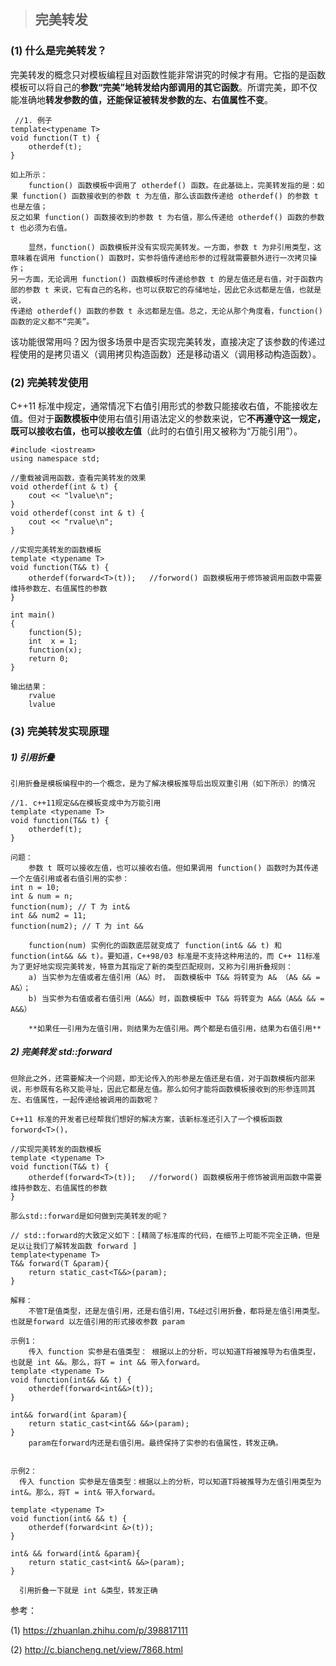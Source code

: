 > ## 完美转发

### (1) 什么是完美转发？

  完美转发的概念只对模板编程且对函数性能非常讲究的时候才有用。它指的是函数模板可以将自己的**参数“完美”地转发给内部调用的其它函数**。所谓完美，即不仅能准确地**转发参数的值，还能保证被转发参数的左、右值属性不变**。
  
```
 //1. 例子
template<typename T>
void function(T t) {
    otherdef(t);
}

如上所示：
    function() 函数模板中调用了 otherdef() 函数。在此基础上，完美转发指的是：如果 function() 函数接收到的参数 t 为左值，那么该函数传递给 otherdef() 的参数 t 也是左值；
反之如果 function() 函数接收到的参数 t 为右值，那么传递给 otherdef() 函数的参数 t 也必须为右值。

    显然，function() 函数模板并没有实现完美转发。一方面，参数 t 为非引用类型，这意味着在调用 function() 函数时，实参将值传递给形参的过程就需要额外进行一次拷贝操作；
另一方面，无论调用 function() 函数模板时传递给参数 t 的是左值还是右值，对于函数内部的参数 t 来说，它有自己的名称，也可以获取它的存储地址，因此它永远都是左值，也就是说，
传递给 otherdef() 函数的参数 t 永远都是左值。总之，无论从那个角度看，function() 函数的定义都不“完美”。

```

  该功能很常用吗？因为很多场景中是否实现完美转发，直接决定了该参数的传递过程使用的是拷贝语义（调用拷贝构造函数）还是移动语义（调用移动构造函数）。

### (2) 完美转发使用

   C++11 标准中规定，通常情况下右值引用形式的参数只能接收右值，不能接收左值。但对于**函数模板中**使用右值引用语法定义的参数来说，它**不再遵守这一规定，既可以接收右值，也可以接收左值**（此时的右值引用又被称为“万能引用”）。

```
#include <iostream>
using namespace std;

//重载被调用函数，查看完美转发的效果
void otherdef(int & t) {
    cout << "lvalue\n";
}
void otherdef(const int & t) {
    cout << "rvalue\n";
}

//实现完美转发的函数模板
template <typename T>
void function(T&& t) {
    otherdef(forward<T>(t));   //forword() 函数模板用于修饰被调用函数中需要维持参数左、右值属性的参数
}

int main()
{
    function(5);
    int  x = 1;
    function(x);
    return 0;
}

输出结果：
    rvalue
    lvalue
```

### (3) 完美转发实现原理

#####  1) 引用折叠

    引用折叠是模板编程中的一个概念，是为了解决模板推导后出现双重引用（如下所示）的情况

```
//1. c++11规定&&在模板变成中为万能引用
template <typename T>
void function(T&& t) {
    otherdef(t);
}

问题：
    参数 t 既可以接收左值，也可以接收右值。但如果调用 function() 函数时为其传递一个左值引用或者右值引用的实参：
int n = 10;
int & num = n;
function(num); // T 为 int&
int && num2 = 11;
function(num2); // T 为 int &&

    function(num) 实例化的函数底层就变成了 function(int& && t) 和 function(int&& && t)。要知道，C++98/03 标准是不支持这种用法的，而 C++ 11标准为了更好地实现完美转发，特意为其指定了新的类型匹配规则，又称为引用折叠规则：
    a) 当实参为左值或者左值引用（A&）时， 函数模板中 T&& 将转变为 A& （A& && = A&）；
    b) 当实参为右值或者右值引用（A&&）时，函数模板中 T&& 将转变为 A&&（A&& && = A&&）
    
    **如果任一引用为左值引用，则结果为左值引用。两个都是右值引用，结果为右值引用**
```

##### 2) 完美转发 std::forward

    但除此之外，还需要解决一个问题，即无论传入的形参是左值还是右值，对于函数模板内部来说，形参既有名称又能寻址，因此它都是左值。那么如何才能将函数模板接收到的形参连同其左、右值属性，一起传递给被调用的函数呢？

    C++11 标准的开发者已经帮我们想好的解决方案，该新标准还引入了一个模板函数 forword<T>()，

```
//实现完美转发的函数模板
template <typename T>
void function(T&& t) {
    otherdef(forward<T>(t));   //forword() 函数模板用于修饰被调用函数中需要维持参数左、右值属性的参数
}
```

    那么std::forward是如何做到完美转发的呢？

```
// std::forward的大致定义如下：[精简了标准库的代码，在细节上可能不完全正确，但是足以让我们了解转发函数 forward ]
template<typename T>
T&& forward(T &param){
    return static_cast<T&&>(param);
}

解释：
    不管T是值类型，还是左值引用，还是右值引用，T&经过引用折叠，都将是左值引用类型。也就是forward 以左值引用的形式接收参数 param

示例1：
    传入 function 实参是右值类型： 根据以上的分析，可以知道T将被推导为右值类型，也就是 int &&。那么，将T = int && 带入forward。
template <typename T>
void function(int&& && t) {
    otherdef(forward<int&&>(t));
}

int&& forward(int &param){
    return static_cast<int&& &&>(param);
}
    param在forward内还是右值引用。最终保持了实参的右值属性，转发正确。


示例2：
  传入 function 实参是左值类型：根据以上的分析，可以知道T将被推导为左值引用类型为int&。那么，将T = int& 带入forward。

template <typename T>
void function(int& && t) {
    otherdef(forward<int &>(t));
}

int& && forward(int& &param){
    return static_cast<int& &&>(param);
}

  引用折叠一下就是 int &类型，转发正确
```

参考：

(1) https://zhuanlan.zhihu.com/p/398817111

(2) http://c.biancheng.net/view/7868.html

